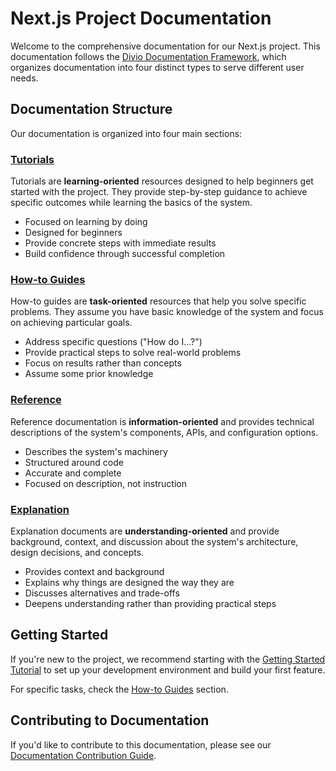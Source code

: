 # Next.js Project Documentation

Welcome to the comprehensive documentation for our Next.js project. This documentation follows the [Divio Documentation Framework](https://documentation.divio.com/), which organizes documentation into four distinct types to serve different user needs.

## Documentation Structure

Our documentation is organized into four main sections:

### [Tutorials](./tutorials/index.md)

Tutorials are **learning-oriented** resources designed to help beginners get started with the project. They provide step-by-step guidance to achieve specific outcomes while learning the basics of the system.

- Focused on learning by doing
- Designed for beginners
- Provide concrete steps with immediate results
- Build confidence through successful completion

### [How-to Guides](./how-to-guides/index.md)

How-to guides are **task-oriented** resources that help you solve specific problems. They assume you have basic knowledge of the system and focus on achieving particular goals.

- Address specific questions ("How do I...?")
- Provide practical steps to solve real-world problems
- Focus on results rather than concepts
- Assume some prior knowledge

### [Reference](./reference/index.md)

Reference documentation is **information-oriented** and provides technical descriptions of the system's components, APIs, and configuration options.

- Describes the system's machinery
- Structured around code
- Accurate and complete
- Focused on description, not instruction

### [Explanation](./explanation/index.md)

Explanation documents are **understanding-oriented** and provide background, context, and discussion about the system's architecture, design decisions, and concepts.

- Provides context and background
- Explains why things are designed the way they are
- Discusses alternatives and trade-offs
- Deepens understanding rather than providing practical steps

## Getting Started

If you're new to the project, we recommend starting with the [Getting Started Tutorial](./tutorials/getting-started.md) to set up your development environment and build your first feature.

For specific tasks, check the [How-to Guides](./how-to-guides/index.md) section.

## Contributing to Documentation

If you'd like to contribute to this documentation, please see our [Documentation Contribution Guide](./how-to-guides/contributing-to-docs.md).
